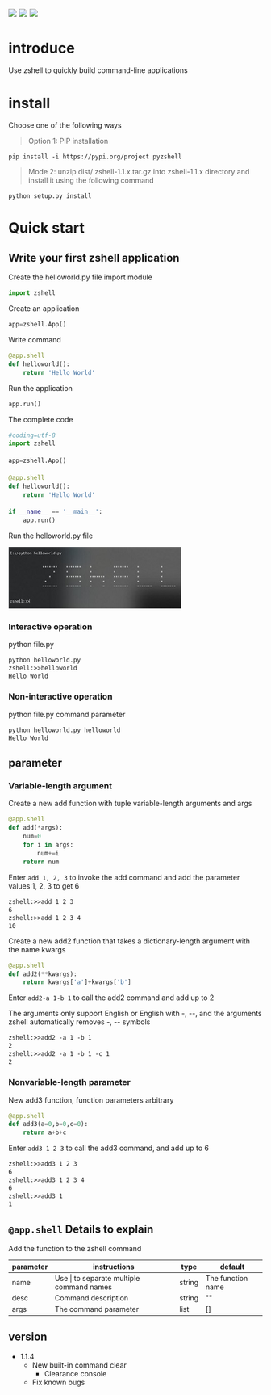 ![](https://img.shields.io/badge/zshell-1.1.4-blue) ![](https://img.shields.io/badge/license-MIT-000000.svg) ![](https://img.shields.io/badge/pypi-1.1.4-lightgrey)
----------------
# introduce
Use zshell to quickly build command-line applications


# install
Choose one of the following ways
> Option 1: PIP installation
```shell
pip install -i https://pypi.org/project pyzshell
```
> Mode 2: unzip dist/ zshell-1.1.x.tar.gz into zshell-1.1.x directory and install it using the following command
```shell
python setup.py install
```

# Quick start
## Write your first zshell application
Create the helloworld.py file
import module
```python
import zshell

```
Create an application
```python
app=zshell.App()
```
Write command
```python
@app.shell
def helloworld():
    return 'Hello World'
```
Run the application
```python
app.run()
```
The complete code
```python
#coding=utf-8
import zshell

app=zshell.App()

@app.shell
def helloworld():
    return 'Hello World'
    
if __name__ == '__main__':
    app.run()
```

Run the helloworld.py file

![图1](https://raw.githubusercontent.com/cedar12/zshell/master/example-images/helloworld-1.jpg)

### Interactive operation
python file.py
```shell
python helloworld.py
zshell:>>helloworld
Hello World
```
### Non-interactive operation
python file.py command parameter
```shell
python helloworld.py helloworld
Hello World
```

## parameter
### Variable-length argument
Create a new add function with tuple variable-length arguments and args
```python
@app.shell
def add(*args):
    num=0
    for i in args:
        num+=i
    return num
```
Enter ``add 1, 2, 3`` to invoke the add command and add the parameter values 1, 2, 3 to get 6
```shell
zshell:>>add 1 2 3
6
zshell:>>add 1 2 3 4
10
```
Create a new add2 function that takes a dictionary-length argument with the name kwargs
```python
@app.shell
def add2(**kwargs):
    return kwargs['a']+kwargs['b']
```
Enter ``` add2-a 1-b 1 ``` to call the add2 command and add up to 2

The arguments only support English or English with -, --, and the arguments zshell automatically removes -, -- symbols
```shell
zshell:>>add2 -a 1 -b 1
2
zshell:>>add2 -a 1 -b 1 -c 1
2
```
### Nonvariable-length parameter
New add3 function, function parameters arbitrary
```python
@app.shell
def add3(a=0,b=0,c=0):
    return a+b+c
```
Enter ```add3 1 2 3``` to call the add3 command, and add up to 6
```shell
zshell:>>add3 1 2 3
6
zshell:>>add3 1 2 3 4
6
zshell:>>add3 1
1
```

## `@app.shell` Details to explain
Add the function to the zshell command

| parameter | instructions   | type  | default |
|--	 |--	 |--   |--   |
| name | Use \| to separate multiple command names | string  | The function name |
| desc | Command description | string | ""    |
| args | The command parameter | list | []    |


## version
* 1.1.4 
    * New built-in command clear
        * Clearance console
    * Fix known bugs


